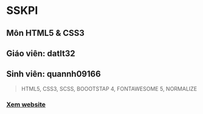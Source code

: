 # SSKPI
## Môn HTML5 & CSS3
## Giáo viên: datlt32
## Sinh viên: quannh09166
> HTML5, CSS3, SCSS, BOOOTSTAP 4, FONTAWESOME 5, NORMALIZE
### [Xem website ](https://helgrind-cyber.github.io/SSPKI/)
